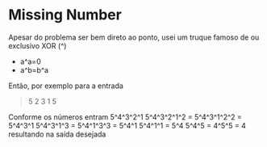 # Missing Number

Apesar do problema ser bem direto ao ponto, usei um truque famoso de ou exclusivo XOR (^)

- a^a=0
- a^b=b^a

Então, por exemplo para a entrada

>5
2 3 1 5

Conforme os números entram
5^4^3^2^1
5^4^3^2^1^2 = 5^4^3^1^2^2 = 5^4^3^1
5^4^3^1^3 = 5^4^1^3^3 = 5^4^1
5^4^1^1 = 5^4
5^4^5 = 4^5^5 = 4
resultando na saída desejada
